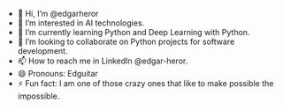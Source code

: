 - 👋 Hi, I’m @edgarheror
- 👀 I’m interested in AI technologies.
- 🌱 I’m currently learning Python and Deep Learning with Python.
- 💞️ I’m looking to collaborate on Python projects for software development.
- 📫 How to reach me in LinkedIn @edgar-heror.
- 😄 Pronouns: Edguitar
- ⚡ Fun fact: I am one of those crazy ones that like to make possible the impossible. 

<!---
edgarheror/edgarheror is a ✨ special ✨ repository because its `README.md` (this file) appears on your GitHub profile.
You can click the Preview link to take a look at your changes.
--->
